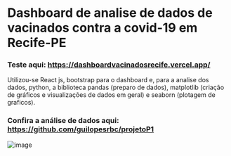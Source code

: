 # Dashboard de analise de dados de vacinados contra a covid-19 em Recife-PE
### Teste aqui: https://dashboardvacinadosrecife.vercel.app/

Utilizou-se React js, bootstrap para o dashboard e, para a analise dos dados, python, a biblioteca pandas (preparo de dados), matplotlib (criação de gráficos e visualizações de dados em geral) e seaborn (plotagem de graficos).

### Confira a análise de dados aqui: https://github.com/guilopesrbc/projetoP1

![image](https://user-images.githubusercontent.com/100159869/200343170-b1c37e13-596b-4edb-9644-948093f42e1b.png)



